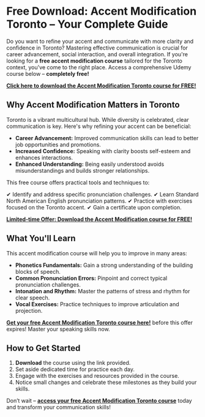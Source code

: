 # Free Download: Accent Modification Toronto – Your Complete Guide

Do you want to refine your accent and communicate with more clarity and confidence in Toronto? Mastering effective communication is crucial for career advancement, social interaction, and overall integration. If you're looking for a **free accent modification course** tailored for the Toronto context, you've come to the right place. Access a comprehensive Udemy course below – **completely free!**

[**Click here to download the Accent Modification Toronto course for FREE!**](https://udemywork.com/accent-modification-toronto)

## Why Accent Modification Matters in Toronto

Toronto is a vibrant multicultural hub. While diversity is celebrated, clear communication is key. Here's why refining your accent can be beneficial:

*   **Career Advancement:** Improved communication skills can lead to better job opportunities and promotions.
*   **Increased Confidence:** Speaking with clarity boosts self-esteem and enhances interactions.
*   **Enhanced Understanding:** Being easily understood avoids misunderstandings and builds stronger relationships.

This free course offers practical tools and techniques to:

✔ Identify and address specific pronunciation challenges.
✔ Learn Standard North American English pronunciation patterns.
✔ Practice with exercises focused on the Toronto accent.
✔ Gain a certificate upon completion.

[**Limited-time Offer: Download the Accent Modification course for FREE!**](https://udemywork.com/accent-modification-toronto)

## What You'll Learn

This accent modification course will help you to improve in many areas:

*   **Phonetics Fundamentals:** Gain a strong understanding of the building blocks of speech.
*   **Common Pronunciation Errors:** Pinpoint and correct typical pronunciation challenges.
*   **Intonation and Rhythm:** Master the patterns of stress and rhythm for clear speech.
*   **Vocal Exercises:** Practice techniques to improve articulation and projection.

[**Get your free Accent Modification Toronto course here!**](https://udemywork.com/accent-modification-toronto) before this offer expires! Master your speaking skills now.

## How to Get Started

1.  **Download** the course using the link provided.
2.  Set aside dedicated time for practice each day.
3.  Engage with the exercises and resources provided in the course.
4.  Notice small changes and celebrate these milestones as they build your skills.

Don’t wait – **[access your free Accent Modification Toronto course](https://udemywork.com/accent-modification-toronto)** today and transform your communication skills!
